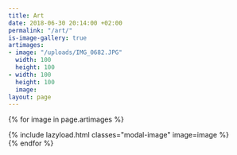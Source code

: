 ```yaml
---
title: Art
date: 2018-06-30 20:14:00 +02:00
permalink: "/art/"
is-image-gallery: true
artimages:
- image: "/uploads/IMG_0682.JPG"
  width: 100
  height: 100
- width: 100
  height: 100
  image: 
layout: page
---
```


{% for image in page.artimages %}
<div class="col-3">
{% include lazyload.html classes="modal-image" image=image %}
</div>
{% endfor %}